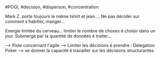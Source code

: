 #POGI, #decision, #disperson, #concentration

Mark Z. porte toujours le même tshirt et jean....
Ne pas décider sur comment s'habiller, manger... 

Energie limitée du cerveau... limiter le nombre de choses é choisir dans un jour.
Submergé par la quantité de données é traiter...

--> Piste concernant l'agile
   --> Limiter les décisions é prendre : Delegation Poker
--> se donner la capacité é travailler sur les décisions structurantes